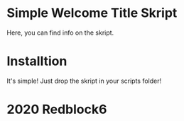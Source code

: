 # Simple Welcome Title Skript
Here, you can find info on the skript.

# Installtion
It's simple! Just drop the skript in your scripts folder!

# 2020 Redblock6
